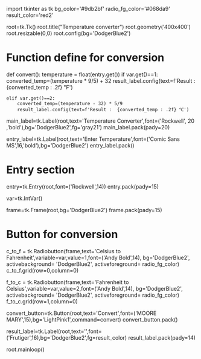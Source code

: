 import tkinter as tk
bg_color='#9db2bf'
radio_fg_color='#068da9'
result_color='red2'

root=tk.Tk()
root.title("Temperature converter")
root.geometry('400x400')
root.resizable(0,0)
root.config(bg='DodgerBlue2')

# Function define for conversion
def convert():
    temperature = float(entry.get())
    if var.get()==1:
        converted_temp=(temperature * 9/5) + 32
        result_label.config(text=f'Result :  {converted_temp : .2f} ℉')
    
    elif var.get()==2:
        converted_temp=(temperature - 32) * 5/9 
        result_label.config(text=f'Result :  {converted_temp : .2f} ℃')

main_label=tk.Label(root,text='Temperature Converter',font=('Rockwell', 20 ,'bold'),bg='DodgerBlue2',fg='gray21')
main_label.pack(pady=20)

entry_label=tk.Label(root,text='Enter Temperature',font=('Comic Sans MS',16,'bold'),bg='DodgerBlue2')
entry_label.pack()

# Entry section
entry=tk.Entry(root,font=('Rockwell',14))
entry.pack(pady=15)

var=tk.IntVar()

frame=tk.Frame(root,bg='DodgerBlue2')
frame.pack(pady=15)

# Button for conversion
c_to_f = tk.Radiobutton(frame,text='Celsius to Fahrenheit',variable=var,value=1,font=('Andy Bold',14), bg='DodgerBlue2', activebackground= 'DodgerBlue2', activeforeground= radio_fg_color)
c_to_f.grid(row=0,column=0)

f_to_c = tk.Radiobutton(frame,text='Fahrenheit to Celsius',variable=var,value=2,font=('Andy Bold',14), bg='DodgerBlue2', activebackground= 'DodgerBlue2', activeforeground= radio_fg_color)
f_to_c.grid(row=1,column=0)

convert_button=tk.Button(root,text='Convert',font=('MOORE MARY',15),bg='LightPink1',command=convert)
convert_button.pack()
 
result_label=tk.Label(root,text='',font=('Frutiger',16),bg='DodgerBlue2',fg=result_color)
result_label.pack(pady=14)

root.mainloop()
